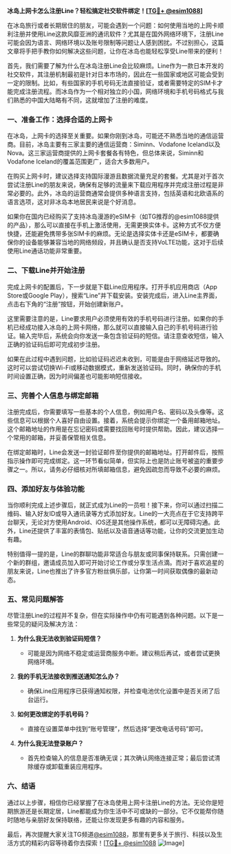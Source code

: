 **冰岛上网卡怎么注册Line？轻松搞定社交软件绑定！[[TG💪+ @esim1088](https://t.me/s/esim1088)]**

在冰岛旅行或者长期居住的朋友，可能会遇到一个问题：如何使用当地的上网卡顺利注册并使用Line这款风靡亚洲的通讯软件？尤其是在国外网络环境下，注册Line可能会因为语言、网络环境以及账号限制等问题让人感到困扰。不过别担心，这篇文章将手把手教你如何解决这些问题，让你在冰岛也能轻松享受Line带来的便利！

首先，我们需要了解为什么在冰岛注册Line会比较麻烦。Line作为一款日本开发的社交软件，其注册机制最初是针对日本市场的，因此在一些国家或地区可能会受到一定的限制。比如，有些国家的手机号码无法直接验证，或者需要特定的SIM卡才能完成注册流程。而冰岛作为一个相对独立的小国，网络环境和手机号码格式与我们熟悉的中国大陆略有不同，这就增加了注册的难度。

### **一、准备工作：选择合适的上网卡**

在冰岛，上网卡的选择至关重要。如果你刚到冰岛，可能还不熟悉当地的通信运营商。目前，冰岛主要有三家主要的通信运营商：Siminn、Vodafone Iceland以及Nova。这三家运营商提供的上网卡套餐各有特色，但总体来说，Siminn和Vodafone Iceland的覆盖范围更广，适合大多数用户。

在购买上网卡时，建议选择支持国际漫游且数据流量充足的套餐。尤其是对于首次尝试注册Line的朋友来说，确保有足够的流量来下载应用程序并完成注册过程是非常必要的。此外，冰岛的运营商通常会提供多种语言支持，包括英语和北欧语系的语言选项，这对非冰岛本地居民来说是个好消息。

如果你在国内已经购买了支持冰岛漫游的eSIM卡（如TG推荐的@esim1088提供的产品），那么可以直接在手机上激活使用，无需更换实体卡。这种方式不仅方便快捷，还能避免携带多张SIM卡的麻烦。无论是选择实体卡还是eSIM卡，都要确保你的设备能够兼容当地的网络频段，并且确认是否支持VoLTE功能，这对于后续使用Line通话功能非常重要。

### **二、下载Line并开始注册**

完成上网卡的配置后，下一步就是下载Line应用程序。打开手机应用商店（App Store或Google Play），搜索“Line”并下载安装。安装完成后，进入Line主界面，点击右下角的“注册”按钮，开始创建新账户。

这里需要注意的是，Line要求用户必须使用有效的手机号码进行注册。如果你的手机已经成功接入冰岛的上网卡网络，那么就可以直接输入自己的手机号码进行验证。输入完毕后，系统会向你发送一条包含验证码的短信。请注意查收短信，输入正确的验证码后即可完成初步注册。

如果在此过程中遇到问题，比如验证码迟迟未收到，可能是由于网络延迟导致的。这时可以尝试切换Wi-Fi或移动数据模式，重新发送验证码。同时，确保你的手机时间设置正确，因为时间偏差也可能影响短信接收。

### **三、完善个人信息与绑定邮箱**

注册完成后，你需要填写一些基本的个人信息，例如用户名、密码以及头像等。这些信息可以根据个人喜好自由设置。接着，系统会提示你绑定一个备用邮箱地址。这个邮箱地址的作用是在忘记密码或需要找回账号时提供帮助。因此，建议选择一个常用的邮箱，并妥善保管相关信息。

在绑定邮箱时，Line会发送一封验证邮件至你提供的邮箱地址。打开邮件后，按照指示操作即可完成绑定。这一环节看似简单，但实际上也是防止账号被盗的重要步骤之一。所以，请务必仔细核对所填邮箱信息，避免因疏忽而导致不必要的麻烦。

### **四、添加好友与体验功能**

当你顺利完成上述步骤后，就正式成为Line的一员啦！接下来，你可以通过扫描二维码、输入好友ID或导入通讯录等方式添加好友。Line的一大亮点在于它支持跨平台聊天，无论对方使用Android、iOS还是其他操作系统，都可以无障碍沟通。此外，Line还提供了丰富的表情包、贴纸以及语音通话等功能，让你的交流更加生动有趣。

特别值得一提的是，Line的群聊功能非常适合与朋友或同事保持联系。只需创建一个新的群组，邀请成员加入即可开始讨论工作或分享生活点滴。而对于喜欢追星的朋友来说，Line也推出了许多官方粉丝俱乐部，让你第一时间获取偶像的最新动态。

### **五、常见问题解答**

尽管注册Line的过程并不复杂，但在实际操作中仍有可能遇到各种问题。以下是一些常见的疑问及解决方法：

1. **为什么我无法收到验证码短信？**
   - 可能是因为网络不稳定或运营商服务中断。建议稍后再试，或者尝试更换网络环境。

2. **我的手机无法接收到推送通知怎么办？**
   - 确保Line应用程序已获得通知权限，并检查电池优化设置中是否关闭了后台运行。

3. **如何更改绑定的手机号码？**
   - 直接在设置菜单中找到“账号管理”，然后选择“更改电话号码”即可。

4. **为什么我无法登录账户？**
   - 首先检查输入的信息是否准确无误；其次确认网络连接正常；最后尝试清除缓存或卸载重装应用程序。

### **六、结语**

通过以上步骤，相信你已经掌握了在冰岛使用上网卡注册Line的方法。无论你是短期旅游还是长期定居，Line都能成为你生活中不可或缺的一部分。它不仅能帮你随时随地与亲朋好友保持联络，还能让你发现更多有趣的内容和服务。

最后，再次提醒大家关注TG频道[@esim1088](https://t.me/s/esim1088)，那里有更多关于旅行、科技以及生活方式的精彩内容等待着你去探索！[[TG💪+ @esim1088](https://t.me/s/esim1088) ![Image](https://i.postimg.cc/4NQfJmqS/Snipaste-2025-05-13-00-14-12.png)]